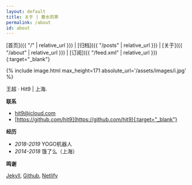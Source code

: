 ```yaml
---
layout: default
title: 关于 | 春水煎茶
permalink: /about
id: about
---
```


[首页]({{ "/" | relative_url }}) <span class="nav-divider">|</span>
[归档]({{ "/posts" | relative_url }}) <span class="nav-divider">|</span>
[关于]({{ "/about" | relative_url }}) <span class="nav-divider">|</span>
[订阅]({{ "/feed.xml" | relative_url }}){:target="_blank"}

{% include image.html max_height=171 absolute_url='/assets/images/i.jpg' %}

王超 · Hit9
| 上海.

**联系**

* [hit9@icloud.com](mailto:hit9@icloud.com)
* [https://github.com/hit9](https://github.com/hit9){:target="_blank"}

**经历**

* *2018-2019* YOGO机器人
* *2014-2018* 饿了么（上海）

**鸣谢**

[Jekyll](https://jekyllrb.com/), [Github](https://github.com/), [Netlify](https://www.netlify.com/)

